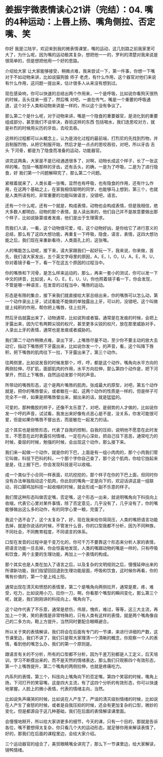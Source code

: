 # 姜振宇微表情读心21讲（完结）：04. 嘴的4种运动：上唇上扬、嘴角侧拉、否定嘴、笑

你好 我是江陆宇，欢迎来到我的微表情课堂，嘴的运动，这几刻路之前我家里可大了，为什么呢，因为嘴的运动极其复杂，想把他一一的，罗利的清楚对我来说是很简单的，但是想把他用一个好的思路。

介绍给大家 让大家能够接受，稍微点难，我来尝试一下，第一件事，你想一下嘴对于不如动物来讲，比如说猫狗狼 师子 老虎，有什么作用，这个器官对他们来说有什么作用，这问题一提出来，估计很多人从来没有想到过。

现在感染响，你可以快速的总结出两个作用来，一个是呼吸，比如说你看狗天很热的时候，舌头往来一搭了，然后嘴 对吧，一直在传气，嘴是一个重要的呼吸通道，这个对于人类和动物来讲是一样的，所以这个没有争议了。

那么第二个是什么呢，对于动物来讲，嘴是一个隐食的重要器官，是消化到的重要组成部分，甚至我们不谈举决，吞验这样的东西 包括喝水，我们连思咬对方，就是补烈的时候用尖历的牙齿，去咬去吞。

这样的过程都可以从概念上，认为是消化过程的最前端，打烈尼的先找到烈物，并且制服烈物，从把它制服开始，然后才是一点点的思咬吞验，对吧，所以牙齿 舌头 下河骨，都是为了隐食而准备的运动，功能器官。

讲完这两条，大家是不是已经通透很多了，对啊，动物长成这个样子，长了一张这样的嘴，包括一嘴那样的牙齿，还有舌头，的确，一是为了呼吸，二是为了进行隐食，好 我们第一个问题解释完了，那么第二个问题。

紧根着就来了，人类长着一张嘴，显然也有呼吸，也有隐食的作用，还有什么作用，在这两个基础之上，在家我相信聪明的同学，也能够马上想到，第三个，也就是人类所读有的，非常重要的功能叫做语言，没错吧，语言。

还有一个什么呢，还有一个就是，构成表情，动物也会构成表情，但是我相信，绝大多数人都明白，动物的那个表情，是人读出来的，他们自己并不是故意要做出那个样子，比如说脉蒙或者发痕，他们是出于生理需求。

而我们人读，一看，这个动物很可爱，哇，这个动物好凶，是你给它了进行意义的总结，那么有了这四大想功能，再重复一下呼吸，隐食，语言，表情，这四大想功能之后，我们现在来重新看待，人类面孔上的，这张嘴。

人的嘴能怎么动呢，接下来，请大家跟我们一起好玩一下，我来说，你来做，首先，我们请大家发出，五个英文字母里的原因，A，E，I，O，U，A，E，R，U，你对着镜子看一下，看一下在这五个原因的过程当中。

你的嘴唇和下河骨，是怎么样来运动的，那么，再来一套小的测试，你可以发一下中文的拼音，比如说，A，O，E，E，U，U，你也照着镜子看一下，你会发现，不管是哪一种语言，在发音的过程当中，嘴唇的运动。

形态是有限的集合，接下来我们就直接给大家总结出来，你的嘴唇可以怎么动，第一个动作录出上牙，试试看能不能做的单独露出上牙，可以的，没错吧，这个叫做提上纯积的作用，帮你把上嘴唇，往上拉开。

然后牙齿就露出来了，动物通常，比如说狗或者猫，通常是在发痕的时候，会把上牙露出来，因为它有两颗尖锐的权尺，甚至更多尖锐的权尺，放在那里威胁对手，人录出上牙的表情，通常也是发痕或者威胁的。

我们第二个动作稍微点难，录出下牙，上嘴唇尽量不动，至少你不要主动的放大去动它，指动下嘴唇把下牙露出来，比如说你发一个，的声音，看，这个叫降下唇积，把下嘴唇的肌肉往下一拉，下牙露出来了，第三个动作。

往两侧里，比如说发音的时候发那个，哼，哼，都是这个动作，嘴角向水平方向的两侧拉伸，尽扩肌，面部肌肉的作用，水平方向拉伸，那么第四个动作是，把下河掌开，然后上下嘴唇，自然运动发那个阿的声音。

所带动的嘴唇形态，这个是两片嘴唇的肌肉，张成最大的原型，对吧，第五个动作就是，把你的嘴唇督尖，或者敏在一起，这两个动作的性质是一样的，但是样子可完全不一样，如果是把嘴唇督出来，掘出来的话，就是猛猛的。

可爱的，那种撒胶的样子，还像不太乐意了，对吧，是弱势的人才做的，比如说你发一个哼的声音，试试看，我发出来好像有点恶心是不是，没关系，你发可能很可爱，但是如果你嘴唇不督出去，而是敏在一起发力的话。

这个其实也是弱势形态，代表了自我的控制，自我的压抑，说明他不愿意在此时发生，不愿意在此时表露任何情绪，一定在内心深处，把自己往下恶恶，通常吃力的时候，委屈的时候，勉强的时候，会出现这个动作，那么接下来。

我们来一起做一个动作，就是你的下巴，上面是有一组小肉肉的，那个小肉我们管它叫做，科技下巴科的科，一个那个字你自己查了，那个这个肌肉，你给它拢起来是是，往上掘下巴，你会发现科技是可以收缩。

成一个类似于小合同一样表面，坑坑挖挖的，那个样子在你的下巴上面，但同时你没有办法单独指动这个肌肉，你此刻的嘴角一定是向下的，欢迎话讲这是一组联动，将口脚鸡加科技一起收缩的时候，就会形成一副不乐意的样子。

我们管这种形态叫做否定嘴，否定嘴，这个形态一出来，就说明嘴角向下科技向上收缩，代表它心里对某件事情，除了否定意见，几乎没有了，几乎没有了，你的嘴能够做出这么多的动作，有的同学心里一粮，完蛋了。

我这个选不会了，这个太复杂了，好，现在我来给你简简压，人类的嘴把语言功能去掉，就是你说话的时候，不管发什么音，你的口型我都不分析，因为不同种族，不同社会，不同教育程度，不同语言的体系。

口型在发音的过程中是千变万化的，你可千万不要靠这个形态来分析人家的表情，把语言功能一旦去掉，你会惊喜地发现，人类的嘴跟动物的嘴是一样的，只有呼吸和饮食，两个主要的生理功能，再加上一个表情的构成。

那个其实也是人类在加入了语言之后，以及复杂的文明规则之后，慢慢延伸出来的所谓新功能，我们指望回回退到生理功能层面，呼吸和饮食，这时候你再看，你的嘴有价值的，第一个是上纯上阳。

通常出现在清灭和愤怒的表情里，第二个是嘴角向两侧拉开，通常是累，疼，难受，吃力，比如说用小刀，拉你一刀，啊，你看那个嘴型的瞬间变化，那么第三个呢，就是，我们刚刚讲的科技向上，嘴角向下。

这个动作代表了不乐意，通常是悲伤，伟居，愧疚，难过，等等，这三大主流，再加上一个笑，笑的表情是非常特殊的，只有人类有这样的表情，就是两个嘴角像自己的二多方向，鞋上方提升，当然同时要配合眼睛避合。

所以关于笑的表情解读，我们将会在后面有专门的一节课，来进行详细的产数，这节课里边，我们不讲了，我们只是帮大家理清一个清晰的概念，你观察一个人的表情，看到他的嘴怎么办，我们的第一个原则是。

跟语言有关的不分析，所有的口型都不分析，因为千差万别都是人工定义，后天培训，学习不断摸出来的，而不是天然的情绪表达，那么我们只观察四个有效形态，第一个上嘴唇提升，第二个嘴角的两侧拉伸，也就是疼痛吃力。

内系列的表情，第三个，科技向上嘴角向下的否定嘴，第四个笑容的时候，嘴角上扬，下河打开的笑容嘴，这是四大主流，有了这四个分析的有效形态，你可以快速地掌握，人脸上的微小表情，代表的情绪主向，当然。

比如说失声痛哭的时候，比如说在人产生了，严误的清灭级别情绪的时候，比如说在人产生了奋怒的时候，或者是自我压抑的时候，还会有更加复杂的口型，微妙的变化，但是都源自于这几种基础，我们在后面的表情解读课里面。

会慢慢地掰开，所以给大家讲更多的细节，今天的课，只有一个目的，那就是告诉各位，嘴不要想得太复杂，你只看几个大的运动形态，就足够你用来解读表情了，好的，那我们在后面的课程里边，会给大家介绍。

三个运动器官的组合了，美贸眼睛嘴全讲完了，那么下一节课里边，给大家解读，镜鸭情绪。